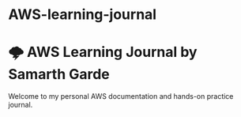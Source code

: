 # AWS-learning-journal

# 🌩️ AWS Learning Journal by Samarth Garde

Welcome to my personal AWS documentation and hands-on practice journal.
